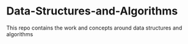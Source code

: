 # Data-Structures-and-Algorithms
This repo contains the work and concepts around data structures and algorithms
